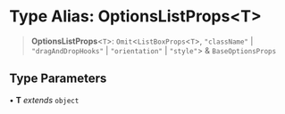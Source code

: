 # Type Alias: OptionsListProps\<T\>

> **OptionsListProps**\<`T`\>: `Omit`\<`ListBoxProps`\<`T`\>, `"className"` \| `"dragAndDropHooks"` \| `"orientation"` \| `"style"`\> & `BaseOptionsProps`

## Type Parameters

• **T** *extends* `object`
